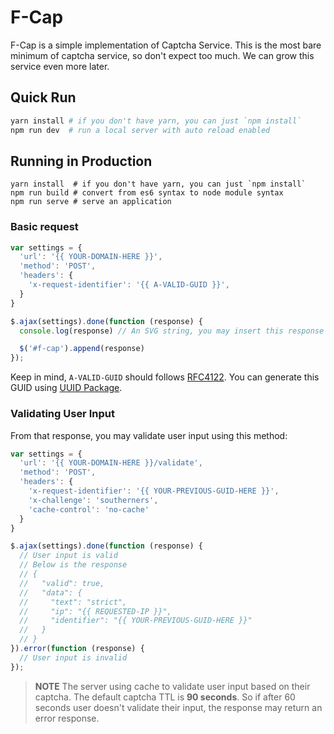 # F-Cap

F-Cap is a simple implementation of Captcha Service.
This is the most bare minimum of captcha service, so don't expect too much.
We can grow this service even more later.

## Quick Run

```bash
yarn install # if you don't have yarn, you can just `npm install`
npm run dev  # run a local server with auto reload enabled
```

## Running in Production

```
yarn install  # if you don't have yarn, you can just `npm install`
npm run build # convert from es6 syntax to node module syntax
npm run serve # serve an application
```

### Basic request

```js
var settings = {
  'url': '{{ YOUR-DOMAIN-HERE }}',
  'method': 'POST',
  'headers': {
    'x-request-identifier': '{{ A-VALID-GUID }}',
  }
}

$.ajax(settings).done(function (response) {
  console.log(response) // An SVG string, you may insert this response directly to your DOM

  $('#f-cap').append(response)
});
```

Keep in mind, `A-VALID-GUID` should follows [RFC4122](https://www.ietf.org/rfc/rfc4122.txt).
You can generate this GUID using [UUID Package](https://www.npmjs.com/package/uuid).

### Validating User Input

From that response, you may validate user input using this method:

```js
var settings = {
  'url': '{{ YOUR-DOMAIN-HERE }}/validate',
  'method': 'POST',
  'headers': {
    'x-request-identifier': '{{ YOUR-PREVIOUS-GUID-HERE }}',
    'x-challenge': 'southerners',
    'cache-control': 'no-cache'
  }
}

$.ajax(settings).done(function (response) {
  // User input is valid
  // Below is the response
  // {
  //   "valid": true,
  //   "data": {
  //     "text": "strict",
  //     "ip": "{{ REQUESTED-IP }}",
  //     "identifier": "{{ YOUR-PREVIOUS-GUID-HERE }}"
  //   }
  // }
}).error(function (response) {
  // User input is invalid
});
```

> **NOTE** The server using cache to validate user input based on their captcha. The default captcha TTL is **90 seconds**.
So if after 60 seconds user doesn't validate their input, the response may return an error response.
